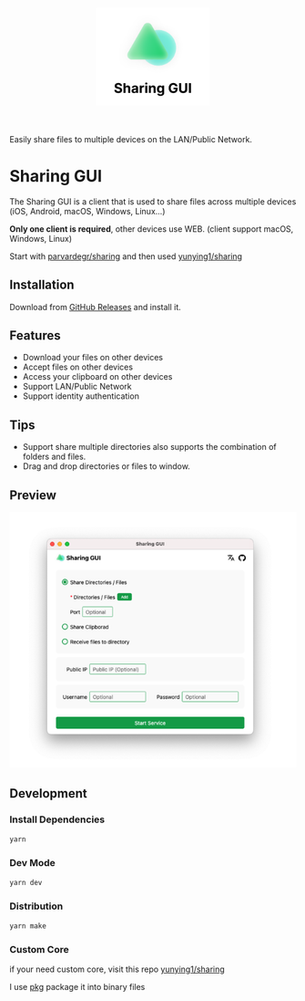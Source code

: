<p align="center">
<br>
<img src="assets/header.png" width="200" style="max-width: 100%;" />
<br><br><br>
</p>

Easily share files to multiple devices on the LAN/Public Network.

# Sharing GUI

<!-- English | [简体中文]() -->

The Sharing GUI is a client that is used to share files across multiple devices (iOS, Android, macOS, Windows, Linux...)

**Only one client is required**, other devices use WEB. (client support macOS, Windows, Linux)

Start with [parvardegr/sharing](https://github.com/parvardegr/sharing) and then used [yunying1/sharing](https://github.com/yunying1/sharing)

## Installation

Download from [GitHub Releases](https://github.com/yunying1/sharing-GUI/releases) and install it.

## Features

- Download your files on other devices
- Accept files on other devices
- Access your clipboard on other devices
- Support LAN/Public Network
- Support identity authentication

## Tips

- Support share multiple directories also supports the combination of folders and files.
- Drag and drop directories or files to window.

## Preview

![Preview](assets/app.png)

## Development

### Install Dependencies

```bash
yarn
```

### Dev Mode

```bash
yarn dev
```

### Distribution

```bash
yarn make
```

### Custom Core

if your need custom core, visit this repo [yunying1/sharing](https://github.com/yunying1/sharing)

I use [pkg](https://github.com/vercel/pkg) package it into binary files
